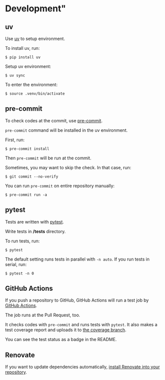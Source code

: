 # Development"

## uv

Use [uv](https://docs.astral.sh/uv/) to setup environment.

To install uv, run:

```
$ pip install uv
```

Setup uv environment:

```
$ uv sync
```

To enter the environment:

```
$ source .venv/bin/activate
```

## pre-commit

To check codes at the commit, use [pre-commit](https://pre-commit.com/).

`pre-commit` command will be installed in the uv environment.

First, run:

```
$ pre-commit install
```

Then `pre-commit` will be run at the commit.

Sometimes, you may want to skip the check. In that case, run:

```
$ git commit --no-verify
```

You can run `pre-commit` on entire repository manually:

```
$ pre-commit run -a
```

## pytest

Tests are written with [pytest](https://docs.pytest.org/).

Write tests in **/tests** directory.

To run tests, run:

```
$ pytest
```

The default setting runs tests in parallel with `-n auto`.
If you run tests in serial, run:

```
$ pytest -n 0
```

## GitHub Actions

If you push a repository to GitHub, GitHub Actions will run a test job
by [GitHub Actions](https://github.co.jp/features/actions).

The job runs at the Pull Request, too.

It checks codes with `pre-commit` and runs tests with `pytest`.
It also makes a test coverage report and uploads it to [the coverage branch](ssh://git@github.com/rcmdnk/dynamic-typer/tree/coverage).

You can see the test status as a badge in the README.

## Renovate

If you want to update dependencies automatically, [install Renovate into your repository](https://docs.renovatebot.com/getting-started/installing-onboarding/).
